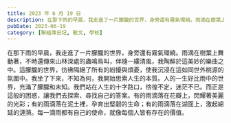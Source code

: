 ```yaml
---
title: 2023 年 6 月 19 日
description: 在那下雨的早晨，我走進了一片朦朧的世界，身旁還有霧氣環繞。雨滴在樹葉上舞動著，不時還傳來山林深處的蟲鳴鳥叫，伴隨一縷清風，我陶醉於這美妙的樂曲之中。這朦朧的世界，彷彿隔絕了所有的紛擾與煩憂，使我沉浸在……
pubDate: 2023-06-19
category: [聯絡簿日記, 散文, 學校]
---
```


在那下雨的早晨，我走進了一片朦朧的世界，身旁還有霧氣環繞。雨滴在樹葉上舞動著，不時還傳來山林深處的蟲鳴鳥叫，伴隨一縷清風，我陶醉於這美妙的樂曲之中。這朦朧的世界，彷彿隔絕了所有的紛擾與煩憂，使我沉浸在這如同世外桃源的氛圍中。我坐了下來，不知為何，我開始思索人生的本質。人的一生好比雨中的世界，充滿了朦朧和未知。我們站在人生的十字路口，徬徨不定，迷茫不已。而正是這般的困惑，讓我們去探索、尋找自己的答案。有的雨滴落在花瓣上，閃耀著美麗的光彩；有的雨滴落在泥土裡，孕育出堅韌的生命；有的雨滴落在湖面上，激起綿延的漣漪。每一滴雨都有自己的使命，就像每個人皆有存在的價值。
